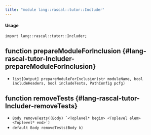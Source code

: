 ```yaml
---
title: "module lang::rascal::tutor::Includer"
---
```


#### Usage

`import lang::rascal::tutor::Includer;`


## function prepareModuleForInclusion {#lang-rascal-tutor-Includer-prepareModuleForInclusion}

* ``list[Output] prepareModuleForInclusion(str moduleName, bool includeHeaders, bool includeTests, PathConfig pcfg)``

## function removeTests {#lang-rascal-tutor-Includer-removeTests}

* ``Body removeTests((Body) `<Toplevel* begin> <Toplevel elem> <Toplevel* end>`)``
* ``default Body removeTests(Body b)``


